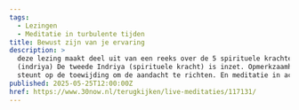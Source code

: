 ```yaml
---
tags:
  - Lezingen
  - Meditatie in turbulente tijden
title: Bewust zijn van je ervaring
description: >
  deze lezing maakt deel uit van een reeks over de 5 spirituele krachten.
  (indriya) De tweede Indriya (spirituele kracht) is inzet. Opmerkzaamheid die
  steunt op de toewijding om de aandacht te richten. En meditatie in actie...
published: 2025-05-25T12:00:00Z
href: https://www.30now.nl/terugkijken/live-meditaties/117131/
---
```

